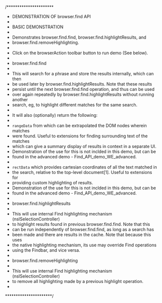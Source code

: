 /**********************
 * DEMONSTRATION OF browser.find API
 *
 * BASIC DEMONSTRATION
 *
 * Demonstrates browser.find.find, browser.find.highlightResults, and
 * browser.find.removeHighlighting.
 *
 * Click on the browserAction toolbar button to run demo (See below).
 *
 * browser.find.find
 *
 * This will search for a phrase and store the results internally, which can then
 *   be used later by browser.find.highlightResults.  Note that these results
 *   persist until the next browser.find.find operation, and thus can be used
 *   over again repeatedly by browser.find.highlightResults without running another
 *   search, eg, to highlight different matches for the same search.
 *
 *   It will also (optionally) return the following:
 *
 *   `rangeData` from which can be extrapolated the DOM nodes wherein matches
 *   were found.  Useful to extensions for finding surrounding text of the matches
 *   which can give a summary display of results in context in a separate UI.
 *   Demonstration of the use for this is not inclded in this demo, but can be
 *   found in the advanced demo - Find_API_demo_WE_advanced.
 *
 *   `rectData` which provides cartesian coordinates of all the text matched in
 *   the search, relative to the top-level document[1].  Useful to extensions for
 *   providing custom highlighting of results.
 *   Demonstration of the use for this is not inclded in this demo, but can be
 *   found in the advanced demo - Find_API_demo_WE_advanced.
 *
 * browser.find.highlightResults
 *
 * This will use internal Find highlighting mechanism (nsISelectionController)
 *   to highlight results found in previous browser.find.find.  Note that this
 *   can be run independently of browser.find.find, as long as a search has
 *   been made and there are results in the cache.  Note that because this uses
 *   the native highlighting mechanism, its use may override Find operations
 *   using the Findbar, and vice versa.
 *
 * browser.find.removeHighlighting
 *
 * This will use internal Find highlighting mechanism (nsISelectionController)
 *   to remove all highlighting made by a previous highlight operation.
 *
 **********************/
